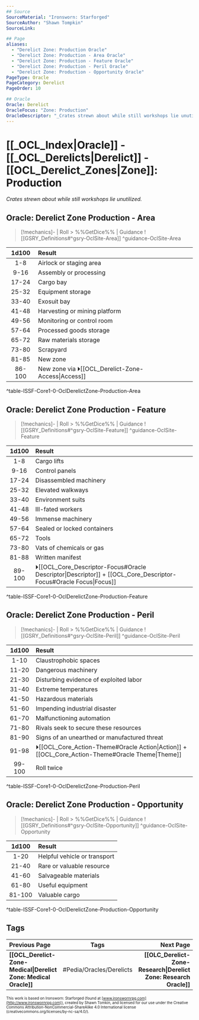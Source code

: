 ```yaml
---
## Source
SourceMaterial: "Ironsworn: Starforged"
SourceAuthor: "Shawn Tompkin"
SourceLink: 

## Page
aliases:
  - "Derelict Zone: Production Oracle"
  - "Derelict Zone: Production - Area Oracle"
  - "Derelict Zone: Production - Feature Oracle"
  - "Derelict Zone: Production - Peril Oracle"
  - "Derelict Zone: Production - Opportunity Oracle"
PageType: Oracle
PageCategory: Derelict
PageOrder: 10

## Oracle
Oracle: Derelict
OracleFocus: "Zone: Production"
OracleDescriptor: "_Crates strewn about while still workshops lie unutilized._"
---
```

# [[_OCL_Index|Oracle]] - [[_OCL_Derelicts|Derelict]] - [[OCL_Derelict_Zones|Zone]]: Production
_Crates strewn about while still workshops lie unutilized._

## Oracle: Derelict Zone Production - Area
> [!mechanics]- | Roll > %%GetDice%% | Guidance
> ![[GSRY_Definitions#^gsry-OclSite-Area]] ^guidance-OclSite-Area

| 1d100 | Result |
|:---:|:--- |
| 1-8 | Airlock or staging area |
| 9-16 | Assembly or processing |
| 17-24 | Cargo bay |
| 25-32 | Equipment storage |
| 33-40 | Exosuit bay |
| 41-48 | Harvesting or mining platform |
| 49-56 | Monitoring or control room |
| 57-64 | Processed goods storage |
| 65-72 | Raw materials storage |
| 73-80 | Scrapyard |
| 81-85 | New zone |
| 86-100 | New zone via ⏵[[OCL_Derelict-Zone-Access\|Access]] |
^table-ISSF-Core1-0-OclDerelictZone-Production-Area

## Oracle: Derelict Zone Production - Feature
> [!mechanics]- | Roll > %%GetDice%% | Guidance
> ![[GSRY_Definitions#^gsry-OclSite-Feature]] ^guidance-OclSite-Feature

| 1d100 | Result |
|:---:|:--- |
| 1-8 | Cargo lifts |
| 9-16 | Control panels |
| 17-24 | Disassembled machinery |
| 25-32 | Elevated walkways |
| 33-40 | Environment suits |
| 41-48 | Ill-fated workers |
| 49-56 | Immense machinery |
| 57-64 | Sealed or locked containers |
| 65-72 | Tools |
| 73-80 | Vats of chemicals or gas |
| 81-88 | Written manifest |
| 89-100 | ⏵[[OCL_Core_Descriptor-Focus#Oracle Descriptor\|Descriptor]] + [[OCL_Core_Descriptor-Focus#Oracle Focus\|Focus]] |
^table-ISSF-Core1-0-OclDerelictZone-Production-Feature

## Oracle: Derelict Zone Production - Peril
> [!mechanics]- | Roll > %%GetDice%% | Guidance
> ![[GSRY_Definitions#^gsry-OclSite-Peril]] ^guidance-OclSite-Peril

| 1d100 | Result |
|:---:|:--- |
| 1-10 | Claustrophobic spaces |
| 11-20 | Dangerous machinery |
| 21-30 | Disturbing evidence of exploited labor |
| 31-40 | Extreme temperatures |
| 41-50 | Hazardous materials |
| 51-60 | Impending industrial disaster |
| 61-70 | Malfunctioning automation |
| 71-80 | Rivals seek to secure these resources |
| 81-90 | Signs of an unearthed or manufactured threat |
| 91-98 | ⏵[[OCL_Core_Action-Theme#Oracle Action\|Action]] + [[OCL_Core_Action-Theme#Oracle Theme\|Theme]] |
| 99-100 | Roll twice |
^table-ISSF-Core1-0-OclDerelictZone-Production-Peril

## Oracle: Derelict Zone Production - Opportunity
> [!mechanics]- | Roll > %%GetDice%% | Guidance
![[GSRY_Definitions#^gsry-OclSite-Opportunity]] ^guidance-OclSite-Opportunity

| 1d100 | Result |
|:---:|:--- |
| 1-20 | Helpful vehicle or transport |
| 21-40 | Rare or valuable resource |
| 41-60 | Salvageable materials |
| 61-80 | Useful equipment |
| 81-100 | Valuable cargo |
^table-ISSF-Core1-0-OclDerelictZone-Production-Opportunity

## Tags
| Previous Page | Tags | Next Page |
|:--- |:---:| ---:|
| **[[OCL_Derelict-Zone-Medical\|Derelict Zone: Medical Oracle]]** | #Pedia/Oracles/Derelicts | **[[OLC_Derelict-Zone-Research\|Derelict Zone: Research Oracle]]** |

<font size=-2>This work is based on Ironsworn: Starforged (found at [www.ironswornrpg.com](http://www.ironswornrpg.com)), created by Shawn Tomkin, and licensed for our use under the Creative Commons Attribution-NonCommercial-ShareAlike 4.0 International license  (creativecommons.org/licenses/by-nc-sa/4.0/).</font>